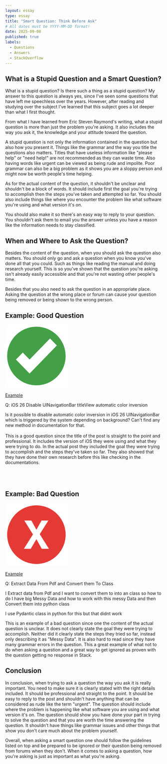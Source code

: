 ```yaml
---
layout: essay
type: essay
title: "Smart Question: Think Before Ask"
# All dates must be YYYY-MM-DD format!
date: 2025-09-08
published: true
labels:
  - Questions
  - Answers
  - StackOverflow
---
```


## What is a Stupid Question and a Smart Question?

What is a stupid question? Is there such a thing as a stupid question? My answer to this question is always yes, since I've seen some questions that have left me speechless over the years. However, after reading and studying over the subject I've learned that this subject goes a lot deeper than what I first thought. 

From what I have learned from Eric Steven Raymond's writing, what a stupid question is more than just the problem you're asking. It also includes the way you ask it, the knowledge and your attitude toward the question. 

A stupid question is not only the information contained in the question but also how you present it. Things like the grammar and the way you title the questions also matters. Titles that have useless information like "please help" or "need help!" are not recommended as they can waste time. Also having words like urgent can be viewed as being rude and impolite. Poor grammar can also be a big problem as it shows you are a sloppy person and might now be worth people's time helping. 

As for the actual content of the question, it shouldn't be unclear and shouldn't be a block of words. It should include first the goal you're trying to accomplish then the steps you've taken and attempted so far. You should also include things like where you encounter the problem like what software you're using and what version it's on. 

You should also make it so there's an easy way to reply to your question. You shouldn't ask them to email you the answer unless you have a reason like the information needs to stay classified. 

## When and Where to Ask the Question?

Besides the content of the question, when you should ask the question also matters. You should only go and ask a question when you know you've done all that you could. Such as things like reading the manual and doing research yourself. This is so you've shown that the question you're asking isn't already easily accessible and that you're not wasting other people's time.

Besides that you also need to ask the question in an appropriate place. Asking the question at the wrong place or forum can cause your question being removed or being shown to the wrong person.

## Example: Good Question 

<img width="200px" class="rounded float-start pe-4" src="../img/Eo_circle_green_white_checkmark.svg.png">

[Example](https://stackoverflow.com/questions/79759524/ios-26-disable-uinavigationbar-titleview-automatic-color-inversion)

Q: iOS 26 Disable UINavigationBar titleView automatic color inversion

Is it possible to disable automatic color inversion in iOS 26 UINavigationBar which is triggered by the system depending on background? Can't find any new method in documentation for that.
<br><br>
This is a good question since the title of the post is straight to the point and professional. It includes the version of iOS they were using and what they were trying to do. In the actual post they included the goal they were trying to accomplish and the steps they've taken so far. They also showed that they have done their own research before this like checking in the documentations. 
<br><br><br><br>
## Example: Bad Question 

<img width="200px" class="rounded float-start pe-4" src="../img/Eo_circle_red_letter-x.svg.png">

[Example](https://stackoverflow.com/questions/79759544/extract-data-from-pdf-and-convert-them-to-class)

Q: Extract Data From Pdf and Convert them To Class

I Extract data from Pdf and I want to convert them to into an class so how to do I have big Messy Data and how to work with this messy Data and then Convert them into python class

I use Pydantic class in python for this but that didnt work

This is an example of a bad question since one the content of the actual question is unclear. It does not clearly state the goal they were trying to accomplish. Neither did it clearly state the steps they tried so far, instead only describing it as "Messy Data". It is also hard to read since they have many grammar errors in the question. This a great example of what not to do when asking a question and a great way to get ignored as proven with the question getting no response in Stack.

## Conclusion

In conclusion, when trying to ask a question the way you ask it is really important. You need to make sure it is clearly stated with the right details included. It should be professional and straight to the point. It should be easy to reply to the post and shouldn't have anything that can be considered as rude like the term "urgent". The question should include where the problem is happening like what software you are using and what version it's on. The question should show you have done your part in trying to solve the question and that you are worth the time answering the question. It shouldn't have things like grammar issues and other things that show you don't care much about the problem yourself.

Overall, when asking a smart question one should follow the guidelines listed on top and be prepared to be ignored or their question being removed from forums when they don't. When it comes to asking a question, how you're asking is just as important as what you're asking.

